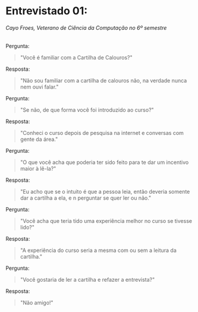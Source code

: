 # Entrevistado 01:
###### Cayo Froes, Veterano de Ciência da Computação no 6º semestre
Pergunta: 
>"Você é familiar com a Cartilha de Calouros?" 

Resposta:
>"Não sou familiar com a cartilha de calouros não, na verdade nunca nem ouvi falar."

Pergunta:
> "Se não, de que forma você foi introduzido ao curso?"

Resposta:
>"Conheci o curso depois de pesquisa na internet e conversas com gente da área."

Pergunta:
> "O que você acha que poderia ter sido feito para te dar um incentivo maior à lê-la?"

Resposta:
> "Eu acho que se o intuito é que a pessoa leia, então deveria somente dar a cartilha a ela, e n perguntar se quer ler ou não."

Pergunta:
> "Você acha que teria tido uma experiência melhor no curso se tivesse lido?"

Resposta:
> "A experiência do curso seria a mesma com ou sem a leitura da cartilha."

Pergunta:
> "Você gostaria de ler a cartilha e refazer a entrevista?"

Resposta:
> "Não amigo!"
